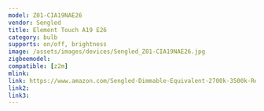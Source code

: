 ```yaml
---
model: Z01-CIA19NAE26
vendor: Sengled
title: Element Touch A19 E26
category: bulb
supports: on/off, brightness
image: /assets/images/devices/Sengled_Z01-CIA19NAE26.jpg
zigbeemodel: 
compatible: [z2m]
mlink: 
link: https://www.amazon.com/Sengled-Dimmable-Equivalent-2700k-3500k-Required/dp/B017VX4806
link2: 
link3: 
---
```

